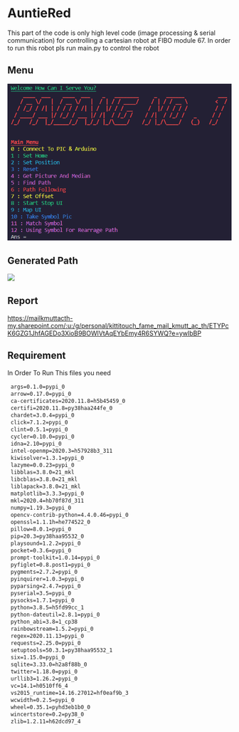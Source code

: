 # AuntieRed
 This part of the code is only high level code (image processing & serial communication) for controlling a cartesian robot at FIBO module 67.
 In order to run this robot pls run main.py to control the robot
## Menu
![](images/github_img/menu.png)
## Generated Path
![](app/src/main/res/drawable/path.png)
## Report
https://mailkmuttacth-my.sharepoint.com/:u:/g/personal/kittitouch_fame_mail_kmutt_ac_th/ETYPcK6GZG1JhfAGEDo3XioB9BOWlVtAqEYbEmy4R6SYWQ?e=ywIbBP
## Requirement
In Order To Run This files you need
```
 args=0.1.0=pypi_0
 arrow=0.17.0=pypi_0
 ca-certificates=2020.11.8=h5b45459_0
 certifi=2020.11.8=py38haa244fe_0
 chardet=3.0.4=pypi_0
 click=7.1.2=pypi_0
 clint=0.5.1=pypi_0
 cycler=0.10.0=pypi_0
 idna=2.10=pypi_0
 intel-openmp=2020.3=h57928b3_311
 kiwisolver=1.3.1=pypi_0
 lazyme=0.0.23=pypi_0
 libblas=3.8.0=21_mkl
 libcblas=3.8.0=21_mkl
 liblapack=3.8.0=21_mkl
 matplotlib=3.3.3=pypi_0
 mkl=2020.4=hb70f87d_311
 numpy=1.19.3=pypi_0
 opencv-contrib-python=4.4.0.46=pypi_0
 openssl=1.1.1h=he774522_0
 pillow=8.0.1=pypi_0
 pip=20.3=py38haa95532_0
 playsound=1.2.2=pypi_0
 pocket=0.3.6=pypi_0
 prompt-toolkit=1.0.14=pypi_0
 pyfiglet=0.8.post1=pypi_0
 pygments=2.7.2=pypi_0
 pyinquirer=1.0.3=pypi_0
 pyparsing=2.4.7=pypi_0
 pyserial=3.5=pypi_0
 pysocks=1.7.1=pypi_0
 python=3.8.5=h5fd99cc_1
 python-dateutil=2.8.1=pypi_0
 python_abi=3.8=1_cp38
 rainbowstream=1.5.2=pypi_0
 regex=2020.11.13=pypi_0
 requests=2.25.0=pypi_0
 setuptools=50.3.1=py38haa95532_1
 six=1.15.0=pypi_0
 sqlite=3.33.0=h2a8f88b_0
 twitter=1.18.0=pypi_0
 urllib3=1.26.2=pypi_0
 vc=14.1=h0510ff6_4
 vs2015_runtime=14.16.27012=hf0eaf9b_3
 wcwidth=0.2.5=pypi_0
 wheel=0.35.1=pyhd3eb1b0_0
 wincertstore=0.2=py38_0
 zlib=1.2.11=h62dcd97_4 
```
